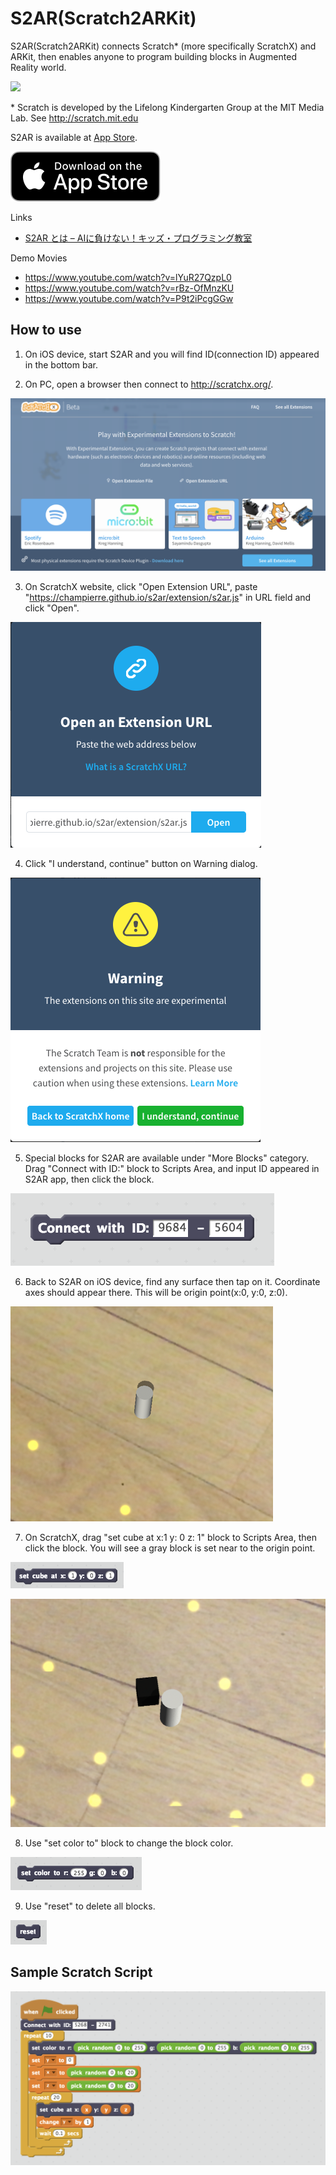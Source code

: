 # S2AR(Scratch2ARKit)

S2AR(Scratch2ARKit) connects Scratch* (more specifically ScratchX) and ARKit, then enables anyone to program building blocks in Augmented Reality world.

![](images/random_tower.png)

\* Scratch is developed by the Lifelong Kindergarten Group at the MIT Media Lab. See http://scratch.mit.edu

S2AR is available at [App Store](https://itunes.apple.com/jp/app/s2ar/id1316847947?mt=8).

[![](images/Download_on_the_App_Store_Badge_US-UK_RGB_blk_092917.svg)](https://itunes.apple.com/jp/app/s2ar/id1316847947?mt=8)

Links

- [S2AR とは – AIに負けない！キッズ・プログラミング教室](http://creativival.com/s2ar-%E3%81%A8%E3%81%AF/)

Demo Movies

- https://www.youtube.com/watch?v=lYuR27QzpL0
- https://www.youtube.com/watch?v=rBz-OfMnzKU
- https://www.youtube.com/watch?v=P9t2iPcgGGw

## How to use

1. On iOS device, start S2AR and you will find ID(connection ID) appeared in the bottom bar.

2. On PC, open a browser then connect to http://scratchx.org/.

  ![](images/scratchx.png)

3. On ScratchX website, click "Open Extension URL", paste "https://champierre.github.io/s2ar/extension/s2ar.js" in URL field and click "Open".

  ![](images/scratchx1.png)

4. Click "I understand, continue" button on Warning dialog.

  ![](images/scratchx2.png)

5. Special blocks for S2AR are available under "More Blocks" category. Drag "Connect with ID:" block to Scripts Area, and input ID appeared in S2AR app, then click the block.

  ![](images/connect.png)

6. Back to S2AR on iOS device, find any surface then tap on it. Coordinate axes should appear there. This will be origin point(x:0, y:0, z:0).

  ![](images/origin.png)

7. On ScratchX, drag "set cube at x:1 y: 0 z: 1" block to Scripts Area, then click the block. You will see a gray block is set near to the origin point.

  ![](images/set_cube_at.png)

  ![](images/set_cube_s2ar.png)

8. Use "set color to" block to change the block color.

  ![](images/set_color.png)

9. Use "reset" to delete all blocks.

  ![](images/reset.png)

## Sample Scratch Script

![](images/random_tower_script.png)
